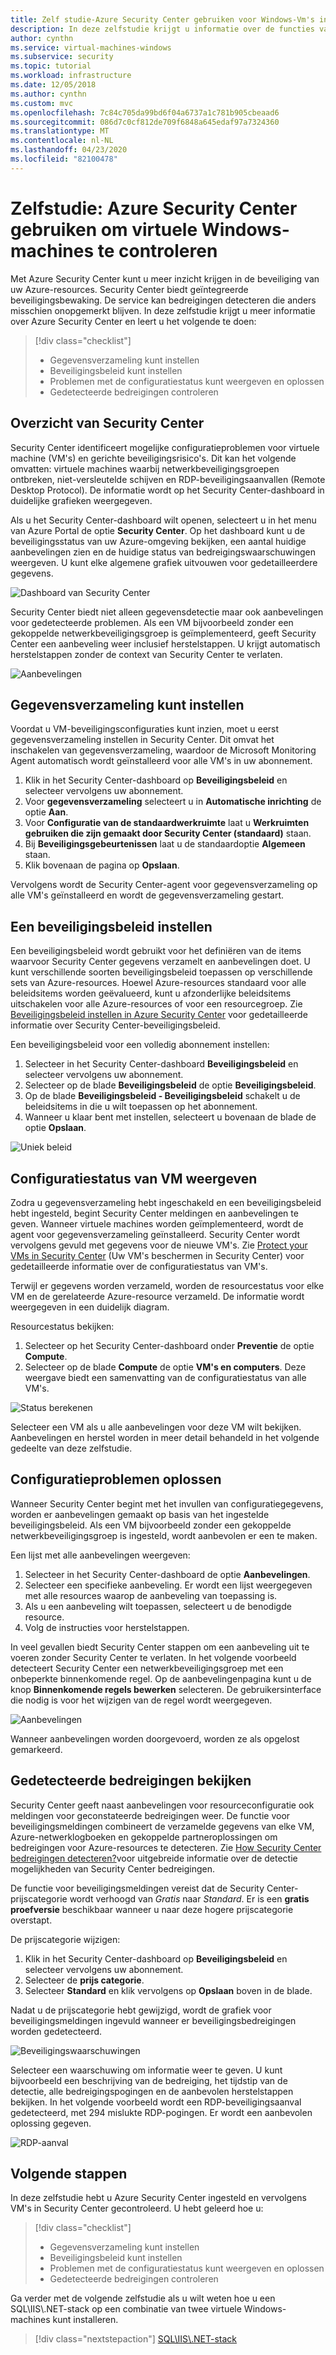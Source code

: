 ```yaml
---
title: Zelf studie-Azure Security Center gebruiken voor Windows-Vm's in azure
description: In deze zelfstudie krijgt u informatie over de functies van Azure Security Center die helpen uw virtuele Windows-machines in Azure te beschermen en te beveiligen.
author: cynthn
ms.service: virtual-machines-windows
ms.subservice: security
ms.topic: tutorial
ms.workload: infrastructure
ms.date: 12/05/2018
ms.author: cynthn
ms.custom: mvc
ms.openlocfilehash: 7c84c705da99bd6f04a6737a1c781b905cbeaad6
ms.sourcegitcommit: 086d7c0cf812de709f6848a645edaf97a7324360
ms.translationtype: MT
ms.contentlocale: nl-NL
ms.lasthandoff: 04/23/2020
ms.locfileid: "82100478"
---
```

# <a name="tutorial-use-azure-security-center-to-monitor-windows-virtual-machines"></a>Zelfstudie: Azure Security Center gebruiken om virtuele Windows-machines te controleren

Met Azure Security Center kunt u meer inzicht krijgen in de beveiliging van uw Azure-resources. Security Center biedt geïntegreerde beveiligingsbewaking. De service kan bedreigingen detecteren die anders misschien onopgemerkt blijven. In deze zelfstudie krijgt u meer informatie over Azure Security Center en leert u het volgende te doen:

> [!div class="checklist"]
> * Gegevensverzameling kunt instellen
> * Beveiligingsbeleid kunt instellen
> * Problemen met de configuratiestatus kunt weergeven en oplossen
> * Gedetecteerde bedreigingen controleren

## <a name="security-center-overview"></a>Overzicht van Security Center

Security Center identificeert mogelijke configuratieproblemen voor virtuele machine (VM's) en gerichte beveiligingsrisico's. Dit kan het volgende omvatten: virtuele machines waarbij netwerkbeveiligingsgroepen ontbreken, niet-versleutelde schijven en RDP-beveiligingsaanvallen (Remote Desktop Protocol). De informatie wordt op het Security Center-dashboard in duidelijke grafieken weergegeven.

Als u het Security Center-dashboard wilt openen, selecteert u in het menu van Azure Portal de optie **Security Center**. Op het dashboard kunt u de beveiligingsstatus van uw Azure-omgeving bekijken, een aantal huidige aanbevelingen zien en de huidige status van bedreigingswaarschuwingen weergeven. U kunt elke algemene grafiek uitvouwen voor gedetailleerdere gegevens.

![Dashboard van Security Center](./media/tutorial-azure-security/asc-dash.png)

Security Center biedt niet alleen gegevensdetectie maar ook aanbevelingen voor gedetecteerde problemen. Als een VM bijvoorbeeld zonder een gekoppelde netwerkbeveiligingsgroep is geïmplementeerd, geeft Security Center een aanbeveling weer inclusief herstelstappen. U krijgt automatisch herstelstappen zonder de context van Security Center te verlaten.  

![Aanbevelingen](./media/tutorial-azure-security/recommendations.png)

## <a name="set-up-data-collection"></a>Gegevensverzameling kunt instellen

Voordat u VM-beveiligingsconfiguraties kunt inzien, moet u eerst gegevensverzameling instellen in Security Center. Dit omvat het inschakelen van gegevensverzameling, waardoor de Microsoft Monitoring Agent automatisch wordt geïnstalleerd voor alle VM's in uw abonnement.

1. Klik in het Security Center-dashboard op **Beveiligingsbeleid** en selecteer vervolgens uw abonnement. 
2. Voor **gegevensverzameling** selecteert u in **Automatische inrichting** de optie **Aan**.
3. Voor **Configuratie van de standaardwerkruimte** laat u **Werkruimten gebruiken die zijn gemaakt door Security Center (standaard)** staan.
4. Bij **Beveiligingsgebeurtenissen** laat u de standaardoptie **Algemeen** staan.
4. Klik bovenaan de pagina op **Opslaan**. 

Vervolgens wordt de Security Center-agent voor gegevensverzameling op alle VM's geïnstalleerd en wordt de gegevensverzameling gestart. 

## <a name="set-up-a-security-policy"></a>Een beveiligingsbeleid instellen

Een beveiligingsbeleid wordt gebruikt voor het definiëren van de items waarvoor Security Center gegevens verzamelt en aanbevelingen doet. U kunt verschillende soorten beveiligingsbeleid toepassen op verschillende sets van Azure-resources. Hoewel Azure-resources standaard voor alle beleidsitems worden geëvalueerd, kunt u afzonderlijke beleidsitems uitschakelen voor alle Azure-resources of voor een resourcegroep. Zie [Beveiligingsbeleid instellen in Azure Security Center](../../security-center/security-center-policies.md) voor gedetailleerde informatie over Security Center-beveiligingsbeleid. 

Een beveiligingsbeleid voor een volledig abonnement instellen:

1. Selecteer in het Security Center-dashboard **Beveiligingsbeleid** en selecteer vervolgens uw abonnement.
2. Selecteer op de blade **Beveiligingsbeleid** de optie **Beveiligingsbeleid**. 
3. Op de blade **Beveiligingsbeleid - Beveiligingsbeleid** schakelt u de beleidsitems in die u wilt toepassen op het abonnement.
4. Wanneer u klaar bent met instellen, selecteert u bovenaan de blade de optie **Opslaan**. 


![Uniek beleid](./media/tutorial-azure-security/unique-policy.png)

## <a name="view-vm-configuration-health"></a>Configuratiestatus van VM weergeven

Zodra u gegevensverzameling hebt ingeschakeld en een beveiligingsbeleid hebt ingesteld, begint Security Center meldingen en aanbevelingen te geven. Wanneer virtuele machines worden geïmplementeerd, wordt de agent voor gegevensverzameling geïnstalleerd. Security Center wordt vervolgens gevuld met gegevens voor de nieuwe VM's. Zie [Protect your VMs in Security Center](../../security-center/security-center-virtual-machine-protection.md) (Uw VM's beschermen in Security Center) voor gedetailleerde informatie over de configuratiestatus van VM's. 

Terwijl er gegevens worden verzameld, worden de resourcestatus voor elke VM en de gerelateerde Azure-resource verzameld. De informatie wordt weergegeven in een duidelijk diagram. 

Resourcestatus bekijken:

1.  Selecteer op het Security Center-dashboard onder **Preventie** de optie **Compute**. 
2.  Selecteer op de blade **Compute** de optie **VM's en computers**. Deze weergave biedt een samenvatting van de configuratiestatus van alle VM's.

![Status berekenen](./media/tutorial-azure-security/compute-health.png)

Selecteer een VM als u alle aanbevelingen voor deze VM wilt bekijken. Aanbevelingen en herstel worden in meer detail behandeld in het volgende gedeelte van deze zelfstudie.

## <a name="remediate-configuration-issues"></a>Configuratieproblemen oplossen

Wanneer Security Center begint met het invullen van configuratiegegevens, worden er aanbevelingen gemaakt op basis van het ingestelde beveiligingsbeleid. Als een VM bijvoorbeeld zonder een gekoppelde netwerkbeveiligingsgroep is ingesteld, wordt aanbevolen er een te maken. 

Een lijst met alle aanbevelingen weergeven: 

1. Selecteer in het Security Center-dashboard de optie **Aanbevelingen**.
2. Selecteer een specifieke aanbeveling. Er wordt een lijst weergegeven met alle resources waarop de aanbeveling van toepassing is.
3. Als u een aanbeveling wilt toepassen, selecteert u de benodigde resource. 
4. Volg de instructies voor herstelstappen. 

In veel gevallen biedt Security Center stappen om een aanbeveling uit te voeren zonder Security Center te verlaten. In het volgende voorbeeld detecteert Security Center een netwerkbeveiligingsgroep met een onbeperkte binnenkomende regel. Op de aanbevelingenpagina kunt u de knop **Binnenkomende regels bewerken** selecteren. De gebruikersinterface die nodig is voor het wijzigen van de regel wordt weergegeven. 

![Aanbevelingen](./media/tutorial-azure-security/remediation.png)

Wanneer aanbevelingen worden doorgevoerd, worden ze als opgelost gemarkeerd. 

## <a name="view-detected-threats"></a>Gedetecteerde bedreigingen bekijken

Security Center geeft naast aanbevelingen voor resourceconfiguratie ook meldingen voor geconstateerde bedreigingen weer. De functie voor beveiligingsmeldingen combineert de verzamelde gegevens van elke VM, Azure-netwerklogboeken en gekoppelde partneroplossingen om bedreigingen voor Azure-resources te detecteren. Zie [How Security Center bedreigingen detecteren?](../../security-center/security-center-alerts-overview.md#detect-threats)voor uitgebreide informatie over de detectie mogelijkheden van Security Center bedreigingen.

De functie voor beveiligingsmeldingen vereist dat de Security Center-prijscategorie wordt verhoogd van *Gratis* naar *Standard*. Er is een **gratis proefversie** beschikbaar wanneer u naar deze hogere prijscategorie overstapt. 

De prijscategorie wijzigen:  

1. Klik in het Security Center-dashboard op **Beveiligingsbeleid** en selecteer vervolgens uw abonnement.
2. Selecteer de **prijs categorie**.
3. Selecteer **Standard** en klik vervolgens op **Opslaan** boven in de blade.


Nadat u de prijscategorie hebt gewijzigd, wordt de grafiek voor beveiligingsmeldingen ingevuld wanneer er beveiligingsbedreigingen worden gedetecteerd.

![Beveiligingswaarschuwingen](./media/tutorial-azure-security/security-alerts.png)

Selecteer een waarschuwing om informatie weer te geven. U kunt bijvoorbeeld een beschrijving van de bedreiging, het tijdstip van de detectie, alle bedreigingspogingen en de aanbevolen herstelstappen bekijken. In het volgende voorbeeld wordt een RDP-beveiligingsaanval gedetecteerd, met 294 mislukte RDP-pogingen. Er wordt een aanbevolen oplossing gegeven.

![RDP-aanval](./media/tutorial-azure-security/rdp-attack.png)

## <a name="next-steps"></a>Volgende stappen
In deze zelfstudie hebt u Azure Security Center ingesteld en vervolgens VM's in Security Center gecontroleerd. U hebt geleerd hoe u:

> [!div class="checklist"]
> * Gegevensverzameling kunt instellen
> * Beveiligingsbeleid kunt instellen
> * Problemen met de configuratiestatus kunt weergeven en oplossen
> * Gedetecteerde bedreigingen controleren

Ga verder met de volgende zelfstudie als u wilt weten hoe u een SQL&#92;IIS&#92;.NET-stack op een combinatie van twee virtuele Windows-machines kunt installeren.

> [!div class="nextstepaction"]
> [SQL&#92;IIS&#92;.NET-stack](tutorial-iis-sql.md)
